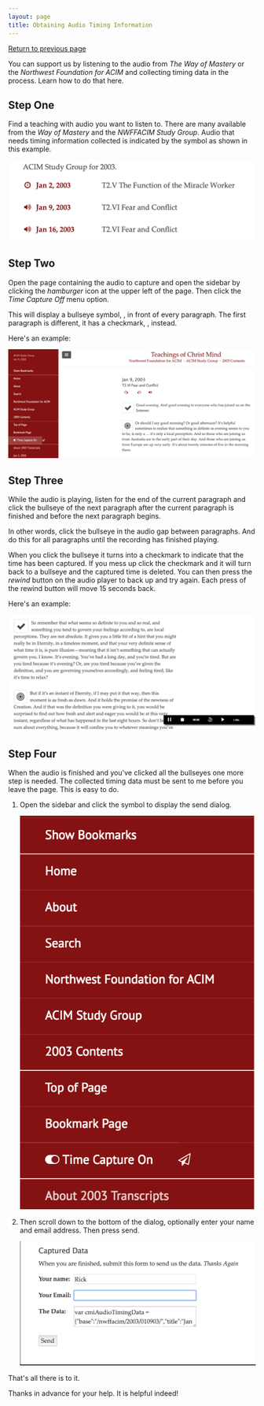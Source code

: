 ```yaml
---
layout: page
title: Obtaining Audio Timing Information
---
```


<a href="javascript:void();" id="return">Return to previous page</a>

You can support us by listening to the audio from *The Way of Mastery*
or the *Northwest Foundation for ACIM* and collecting timing data in the
process. Learn how to do that here.

## Step One

Find a teaching with audio you want to listen to. There are many
available from the *Way of Mastery* and the *NWFFACIM Study Group*.
Audio that needs timing information collected is indicated by the <i
class="fa fa-volume-up"></i> symbol as shown in this example.

![Need Timing](/public/img/cmi/no-timing.png)

## Step Two

Open the page containing the audio to capture and open the sidebar by
clicking the *hamburger* icon at the upper left of the page. Then click
the *Time Capture Off* menu option.

This will display a bullseye symbol, <i class="fa fa-bullseye"></i>, in
front of every paragraph. The first paragraph is different, it has a
checkmark, <i class="fa fa-check"></i>, instead.

Here's an example:

![Capture Enabled](/public/img/cmi/time-capture.png)

## Step Three

While the audio is playing, listen for the end of the current paragraph
and click the bullseye of the next paragraph after the current paragraph
is finished and before the next paragraph begins.

In other words, click the bullseye in the audio gap between paragraphs.
And do this for all paragraphs until the recording has finished playing.

When you click the bullseye it turns into a checkmark to indicate that
the time has been captured. If you mess up click the checkmark and it
will turn back to a bullseye and the captured time is deleted. You can
then press the *rewind* button on the audio player to back up and try
again. Each press of the rewind button will move 15 seconds back.

Here's an example:

![Audio Player](/public/img/cmi/audio-player.png)

## Step Four

When the audio is finished and you've clicked all the bullseyes one more
step is needed. The collected timing data must be sent to me before you
leave the page. This is easy to do.

1. Open the sidebar and click the <i class="fa fa-send-o"></i> symbol to
display the send dialog.

    ![Send Data](/public/img/cmi/send-time.png)

2. Then scroll down to the bottom of the dialog, optionally enter your
name and email address. Then press send. 

    ![Send Dialog](/public/img/cmi/send-dialog.png)

That's all there is to it.

Thanks in advance for your help. It is helpful indeed!

<script>
  $("#return").on("click", function(e) {
    e.preventDefault();
    history.back();
  });
</script>
